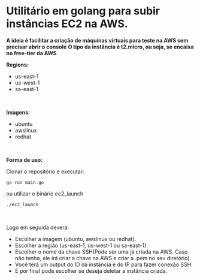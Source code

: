 # Utilitário em golang para subir instâncias EC2 na AWS.

**A ideia é facilitar a criação de máquinas virtuais para teste na AWS sem precisar abrir o console**
**O tipo da instância é t2.micro, ou seja, se encaixa no free-tier da AWS**
<br>

**Regions:**
- us-east-1
- us-west-1
- sa-east-1

<br>

**Imagens:**
- ubuntu
- awslinux
- redhat

<br>

**Forma de uso:**

Clonar o repositório e executar:
```
go run main.go
```
ou utilizar o binário ec2_launch
```
./ec2_launch
```
<br>

Logo em seguida deverá:

- Escolher a imagem (ubuntu, awslinux ou redhat).
- Escolher a região (us-east-1, us-west-1 ou sa-east-1).
- Escolher o nome da chave SSH(Pode ser uma já criada na AWS. Caso não tenha, ele irá criar a chave na AWS e criar a .pem no seu diretório).
- Você terá um output do ID da instância e do IP para fazer conexão SSH.
- E por final pode escolher se deseja deletar a instância criada.

